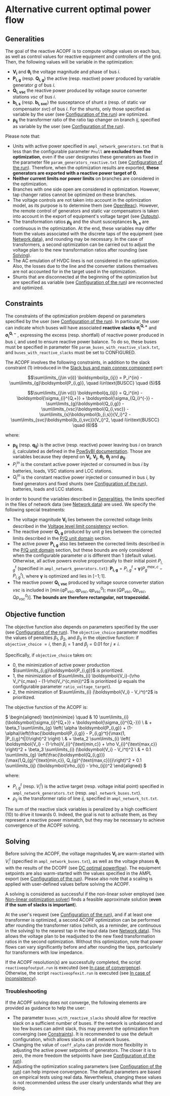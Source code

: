 # Alternative current optimal power flow

## Generalities

The goal of the reactive ACOPF is to compute voltage values on each bus, as well as control values for reactive equipment and controllers of the grid. 
Then, the following values will be variable in the optimization:
- $\boldsymbol{V_i}$ and $\boldsymbol{\theta_i}$ the voltage magnitude and phase of bus $i$.
- $\boldsymbol{P_{i,g}}$ (resp. $\boldsymbol{Q_{i,g}}$) the active (resp. reactive) power produced by variable generator $g$ of bus $i$.
- $\boldsymbol{Q_{i,vsc}}$ the reactive power produced by voltage source converter stations $vsc$ of bus $i$.
- $\boldsymbol{b_{i,s}}$ (resp. $\boldsymbol{b_{i,svc}}$) the susceptance of shunt $s$ (resp. of static var compensator $svc$) of bus $i$.
  For the shunts, only those specified as variable by the user (see [Configuration of the run](inputs.md#configuration-of-the-run)) are optimized.
- $\boldsymbol{\rho_{ij}}$ the transformer ratio of the ratio tap changer on branch $ij$, 
specified as variable by the user (see [Configuration of the run](inputs.md#configuration-of-the-run)).

Please note that:
- Units with active power specified in `ampl_network_generators.txt` that is less than the configurable parameter `Pnull` **are excluded from the optimization**,
  even if the user designates these generators as fixed in the parameter file `param_generators_reactive.txt` (see [Configuration of the run](inputs.md#configuration-of-the-run)).
  Therefore, when the optimization results are exported, **these generators are exported with a reactive power target of $0$**.
- **Neither current limits nor power limits** on branches are considered in the optimization.
- Branches with one side open are considered in optimization. However, tap changer ratios cannot be optimized on these branches. 
- The voltage controls are not taken into account in the optimization model, as its purpose is to determine them (see [OpenReac](index.md#openreac)).
  However, the remote control of generators and static var compensators is taken into account in the export of equipment's voltage target (see [Outputs](outputs.md#in-case-of-convergence)).
- The transformation ratios $\boldsymbol{\rho_{ij}}$ and the shunt susceptances $\boldsymbol{b_{i,s}}$ are continuous in the optimization. 
At the end, these variables may differ from the values associated with the discrete taps of the equipment (see [Network data](inputs.md#network-data)), and rounding may be necessary. 
In the case of transformers, a second optimization can be carried out to adjust the voltage plan to the new transformation ratios after rounding (see [Solving](acOptimalPowerflow.md#solving)). 
- The AC emulation of HVDC lines is not considered in the optimization. 
Also, the losses due to the line and the converter stations themselves are not accounted for in the target used in the optimization.
- Shunts that are disconnected at the beginning of the optimization but are specified as variable (see [Configuration of the run](inputs.md#configuration-of-the-run)) are reconnected and optimized.

## Constraints

The constraints of the optimization problem depend on parameters specified by the user (see [Configuration of the run](inputs.md#configuration-of-the-run)). 
In particular, the user can indicate which buses will have associated **reactive slacks** $\boldsymbol{\sigma_{i}^{Q,+}}$ and $\boldsymbol{\sigma_{i}^{Q,-}}$
, expressing the excess (resp. shortfall) of reactive power produced in bus $i$, and used to ensure reactive power balance. 
To do so, these buses must be specified in parameter file `param_buses_with_reactive_slack.txt`, and `buses_with_reactive_slacks` must be set to $\text{CONFIGURED}$.

The ACOPF involves the following constraints, in addition to the slack constraint $(1)$ introduced in the [Slack bus and main connex component](slackBusMainConnexComponent.md) part:

$$\sum\limits_{j\in v(i)} \boldsymbol{p_{ij}} = P_i^{in} - \sum\limits_{g}\boldsymbol{P_{i,g}}, \quad i\in\text{BUSCC} \quad (5)$$

$$\sum\limits_{j\in v(i)} \boldsymbol{q_{ij}} = Q_i^{in} - \boldsymbol{\sigma_{i}^{Q,+}} + \boldsymbol{\sigma_{Q_i}^{-}} - \sum\limits_{g}\boldsymbol{Q_{i,g}} - \sum\limits_{vsc}\boldsymbol{Q_{i,vsc}} - \sum\limits_{s}\boldsymbol{b_{i,s}}{V_i}^2 - \sum\limits_{svc}\boldsymbol{b_{i,svc}}{V_i}^2, \quad i\in\text{BUSCC} \quad (6)$$

where:
- $\boldsymbol{p_{ij}}$ (resp. $\boldsymbol{q_{ij}}$) is the active (resp. reactive) power leaving bus $i$ on branch $ij$,
  calculated as defined in the [PowSyBl documentation](https://powsybl.readthedocs.io/projects/powsybl-open-loadflow).
  Those are variables because they depend on $\boldsymbol{V_i}$, $\boldsymbol{V_j}$, $\boldsymbol{\theta_i}$, $\boldsymbol{\theta_j}$ and $\boldsymbol{\rho_{ij}}$.
- $P_i^{in}$ is the constant active power injected or consumed in bus $i$ by batteries, loads, VSC stations and LCC stations.
- $Q_i^{in}$ is the constant reactive power injected or consumed in bus $i$, by fixed generators and fixed shunts (see [Configuration of the run](inputs.md#configuration-of-the-run)), batteries, loads and LCC stations.

In order to bound the variables described in [Generalities](#generalities), the limits specified in the files of network data (see [Network data](inputs.md#network-data)) are used. We specify the following special treatments:
- The voltage magnitude $\boldsymbol{V_i}$ lies between the corrected voltage limits described in the [Voltage level limit consistency](preprocessing.md#voltage-level-limit-consistency) section.
- The reactive power $\boldsymbol{Q_{i,g}}$ produced by unit $g$ lies between the corrected limits described in the [P/Q unit domain](preprocessing.md#pq-unit-domain) section.
- The active power $\boldsymbol{P_{i,g}}$ also lies between the corrected limits described in the [P/Q unit domain](preprocessing.md#pq-unit-domain) section, but these bounds are only considered when the configurable parameter $\alpha$ is different than $1$ (default value).
Otherwise, all active powers evolve proportionally to their initial point $P_{i,g}^t$ (specified in `ampl_network_generators.txt`):
$\boldsymbol{P_{i,g}} = P_{i,g}^t + \boldsymbol{\gamma} (P_{g}^{max,c} - P_{i,g}^t)$, where $\boldsymbol{\gamma}$ is optimized and lies in $[-1;1]$.
- The reactive power $\boldsymbol{Q_{i,vsc}}$ produced by voltage source converter station $vsc$ is included in $[\min(qP_{vsc}, qp_{vsc}, qp_{vsc}^0)$; $\max(QP_{vsc}, Qp_{vsc}, Qp_{vsc}^0)]$.
**The bounds are therefore rectangular, not trapezoidal.**

## Objective function

The objective function also depends on parameters specified by the user (see [Configuration of the run](inputs.md#configuration-of-the-run)).
The `objective_choice` parameter modifies the values of penalties $\beta_1$, $\beta_2$, and $\beta_3$ in the objective function:
if `objective_choice` $= i$, then $\beta_i = 1$ and $\beta_j = 0.01$ for $j \neq i$.

Specifically, if `objective_choice` takes on:
- $0$, the minimization of active power production $\sum\limits_{i,g}\boldsymbol{P_{i,g}}$ is prioritized.
- $1$, the minimization of $\sum\limits_{i} \boldsymbol{V_i}-(\rho V_i^{c,max} - (1-\rho)V_i^{c,min})^2$ is prioritized ($\rho$ 
equals the configurable parameter `ratio_voltage_target`). 
- $2$, the minimization of $\sum\limits_{i} (\boldsymbol{V_i} - V_i^t)^2$ is prioritized.

The objective function of the ACOPF is:

$
\begin{aligned}
\text{minimize} \quad &
10 \sum\limits_{i} (\boldsymbol{\sigma_{i}^{Q,+}} + \boldsymbol{\sigma_{i}^{Q,-}}) \\
& + \beta_1 \sum\limits_{g} \left( \alpha \boldsymbol{P_{i,g}} + (1-\alpha)\left(\frac{\boldsymbol{P_{i,g}} - P_{i,g}^t}{\max(1, |P_{i,g}^t|)}\right)^2 \right) \\
& + \beta_2 \sum\limits_{i} \left( \boldsymbol{V_i} - (1-\rho)V_{i}^{\text{min,c}} + \rho V_{i}^{\text{max,c}} \right)^2 + \beta_3 \sum\limits_{i} (\boldsymbol{V_i} - V_i^t)^2 \\
& + 0.1 \sum\limits_{g} \left(\frac{\boldsymbol{Q_{i,g}}}{\max(1,Q_{g}^{\text{min,c}}, Q_{g}^{\text{max,c}})}\right)^2 + 0.1 \sum\limits_{ij} (\boldsymbol{\rho_{ij}} - \rho_{ij})^2
\end{aligned}
$


where: 
- $P_{i,g}^t$ (resp. $V_i^t$) is the active target (resp. voltage initial point) specified in `ampl_network_generators.txt` (resp. `ampl_network_buses.txt`).
- $\rho_{ij}$ is the transformer ratio of line $ij$, specified in `ampl_network_tct.txt`.

The sum of the reactive slack variables is penalized by a high coefficient ($10$) to drive it towards $0$.
Indeed, the goal is not to activate them, as they represent a reactive power mismatch, but they may be necessary to achieve convergence of the ACOPF solving. 


## Solving

Before solving the ACOPF, the voltage magnitudes $\boldsymbol{V_i}$ are warm-started with $V_i^t$
(specified in `ampl_network_buses.txt`), as well as the voltage phases $\boldsymbol{\theta_i}$ with the results of the DCOPF (see [DC optimal powerflow](dcOptimalPowerflow.md)).
The equipment setpoints are also warm-started with the values specified in the AMPL export (see [Configuration of the run](inputs.md#configuration-of-the-run)).
Please also note that a scaling is applied with user-defined values before solving the ACOPF.

A solving is considered as successful if the non-linear solver employed (see [Non-linear optimization solver](../gettingStarted.md#non-linear-optimization-solver)) finds a feasible approximate solution (**even if the sum of slacks is important**).

At the user's request (see [Configuration of the run](inputs.md#configuration-of-the-run)), and if at least one transformer is optimized, 
a second ACOPF optimization can be performed after rounding the transformer ratios (which, as a reminder, are continuous in the solving) 
to the nearest tap in the input data (see [Network data](inputs.md#network-data)). 
This allows the voltage plan to be readjusted to the new fixed transformation ratios in the second optimization. 
Without this optimization, note that power flows can vary significantly before and after rounding the taps, particularly for transformers with low impedance.

If the ACOPF resolution(s) are successfully completed, the script `reactiveopfoutput.run` is executed (see [In case of convergence](outputs.md#in-case-of-convergence)). 
Otherwise, the script `reactiveopfexit.run` is executed (see [In case of inconsistency](outputs.md#in-case-of-inconsistency)).

### Troubleshooting

If the ACOPF solving does not converge, the following elements are provided as guidance to help the user:
- The parameter `buses_with_reactive_slacks` should allow for reactive slack on a sufficient number of buses. 
If the network is unbalanced and too few buses can admit slack, this may prevent the optimization from converging (see [Constraints](acOptimalPowerflow.md#constraints)).
  It is recommended to use the default configuration, which allows slacks on all network buses.
- Changing the value of `coeff_alpha` can provide more flexibility in adjusting the active power setpoints of generators. 
The closer it is to zero, the more freedom the setpoints have (see [Configuration of the run](inputs.md#configuration-of-the-run)).
- Adjusting the optimization scaling parameters (see [Configuration of the run](inputs.md#configuration-of-the-run)) can help improve convergence. 
The default parameters are based on empirical tests using real data. Nevertheless, changing these values is not recommended unless the user clearly understands what they are doing.